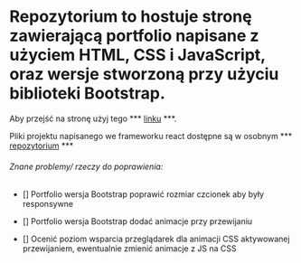 # Repozytorium to hostuje stronę zawierającą portfolio napisane z użyciem HTML, CSS i JavaScript, oraz wersje stworzoną przy użyciu biblioteki Bootstrap. 


Aby przejść na stronę użyj tego *** [linku](https://tomaszkapuscinski1989.github.io/) ***.

Pliki projektu napisanego we frameworku react dostępne są w osobnym *** [repozytorium](https://github.com/Tomaszkapuscinski1989/projekt_react) ***

###### Znane problemy/ rzeczy do poprawienia:

- [] Portfolio wersja Bootstrap poprawić rozmiar czcionek aby były responsywne 

- [] Portfolio wersja Bootstrap dodać animacje przy przewijaniu

- [] Ocenić poziom wsparcia przeglądarek dla animacji CSS aktywowanej przewijaniem, ewentualnie zmienić animacje z JS na CSS  








